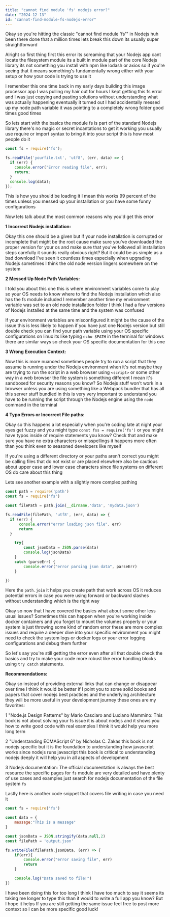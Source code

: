 ```yaml
---
title: "cannot find module 'fs' nodejs error?"
date: "2024-12-13"
id: "cannot-find-module-fs-nodejs-error"
---
```


Okay so you're hitting the classic "cannot find module 'fs'" in Nodejs huh been there done that a million times lets break this down its usually super straightforward

Alright so first thing first this error its screaming that your Nodejs app cant locate the filesystem module its a built in module part of the core Nodejs library its not something you install with npm like lodash or axios so if you're seeing that it means something's fundamentally wrong either with your setup or how your code is trying to use it

I remember this one time back in my early days building this image processor app I was pulling my hair out for hours I kept getting this fs error and I was just copying and pasting solutions without understanding what was actually happening eventually it turned out I had accidentally messed up my node path variable it was pointing to a completely wrong folder good times good times

So lets start with the basics the module fs is part of the standard Nodejs library there's no magic or secret incantations to get it working you usually use require or import syntax to bring it into your script this is how most people do it

```javascript
const fs = require('fs');

fs.readFile('yourfile.txt', 'utf8', (err, data) => {
  if (err) {
    console.error("Error reading file", err);
    return;
  }
  console.log(data);
});
```

This is how you should be loading it I mean this works 99 percent of the times unless you messed up your installation or you have some funny configurations

Now lets talk about the most common reasons why you'd get this error

**1 Incorrect Nodejs installation:**

Okay this one should be a given but if your node installation is corrupted or incomplete that might be the root cause make sure you've downloaded the proper version for your os and make sure that you've followed all installation steps carefully it sounds really obvious right? But it could be as simple as a bad download I've seen it countless times especially when upgrading Nodejs sometimes I think the old node version lingers somewhere on the system

**2 Messed Up Node Path Variables:**

I told you about this one this is where environment variables come to play so your OS needs to know where to find the Nodejs installation which also has the fs module included I remember another time my environment variable was set to an old node installation folder I think I had a few versions of Nodejs installed at the same time and the system was confused

If your environment variables are misconfigured it might be the cause of the issue this is less likely to happen if you have just one Nodejs version but still double check you can find your path variable using your OS specific configurations on linux its like typing `echo $PATH` in the terminal for windows there are similar ways so check your OS specific documentation for this one

**3 Wrong Execution Context:**

Now this is more nuanced sometimes people try to run a script that they assume is running under the Nodejs environment when it's not maybe they are trying to run the script in a web browser using `<script>` or some other way in a web browser the file system is something different I mean it's sandboxed for security reasons you know? So Nodejs stuff won't work in a browser unless you are using something like a Webpack bundler that has all this server stuff bundled in this is very very important to understand you have to be running the script through the Nodejs engine using the `node` command in the terminal

**4 Typo Errors or Incorrect File paths:**

Okay so this happens a lot especially when you're coding late at night your eyes get fuzzy and you might type `const fss = require('fs')` or you might have typos inside of require statements you know? Check that and make sure you have no extra characters or misspellings it happens more often than you think even to seasoned developers like myself

If you're using a different directory or your paths aren't correct you might be calling files that do not exist or are placed elsewhere also be cautious about upper case and lower case characters since file systems on different OS do care about this thing

Lets see another example with a slightly more complex pathing

```javascript
const path = require('path')
const fs = require('fs')

const filePath = path.join(__dirname,'data', 'mydata.json')

fs.readFile(filePath, 'utf8', (err, data) => {
  if (err) {
      console.error("error loading json file", err)
      return
  }

    try{
        const jsonData = JSON.parse(data)
        console.log(jsonData)
    }
    catch (parseErr) {
        console.error("error parsing json data", parseErr)
    }

})
```

Here the `path.join` it helps you create path that work across OS it reduces potential errors in case you were using forward or backward slashes without understanding which is the right way

Okay so now that I have covered the basics what about some other less usual issues? Sometimes this can happen when you're working inside docker containers and you forget to mount the volumes properly or your system is just throwing some kind of random error these are more complex issues and require a deeper dive into your specific environment you might need to check the system logs or docker logs or your error logging configurations and debug them further

So let's say you're still getting the error even after all that double check the basics and try to make your code more robust like error handling blocks using `try catch` statements.

**Recommendations:**

Okay so instead of providing external links that can change or disappear over time I think it would be better if I point you to some solid books and papers that cover nodejs best practices and the underlying architecture they will be more useful in your development journey these ones are my favorites:

1 "Node.js Design Patterns" by Mario Casciaro and Luciano Mammino: This book is not about solving your fs issue it is about nodejs and it shows you how to write good code with real examples I think it would help you more long term

2  "Understanding ECMAScript 6" by Nicholas C. Zakas this book is not nodejs specific but it is the foundation to understanding how javascript works since nodejs runs javascript this book is critical to understanding nodejs deeply it will help you in all aspects of development

3 Nodejs documentation: The official documentation is always the best resource the specific pages for `fs` module are very detailed and have plenty of use cases and examples just search for nodejs documentation of the file system `fs`

Lastly here is another code snippet that covers file writing in case you need it

```javascript
const fs = require('fs')

const data = {
    message:"This is a message"
}

const jsonData = JSON.stringify(data,null,2)
const filePath = 'output.json'

fs.writeFile(filePath,jsonData, (err) => {
    if(err){
        console.error("error saving file", err)
        return
    }

    console.log("Data saved to file!")
})
```

I have been doing this for too long I think I have too much to say it seems its taking me longer to type this than it would to write a full app you know? But I hope it helps If you are still getting the same issue feel free to post more context so I can be more specific good luck!
